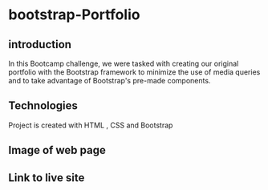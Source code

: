 # bootstrap-Portfolio


## introduction
In this Bootcamp challenge, we were tasked with creating our original portfolio with the Bootstrap framework to minimize the use of media queries and to take advantage of Bootstrap's pre-made components.

## Technologies
Project is created with HTML , CSS and Bootstrap

## Image of web page




## Link to live site

